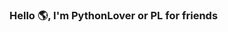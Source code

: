 ### Hello 🌎, I'm PythonLover or PL for friends

<!DOCTYPE html>
<html lang="en">
<head>
    <meta charset="UTF-8">
    <meta name="viewport" content="width=device-width, initial-scale=1.0">
    <title>GitHub Profile</title>
    <style>
        .container {
            display: flex;
            justify-content: space-between;
            align-items: flex-start;
            gap: 20px; /* Adjust space between sections as needed */
        }

        .left-section {
            display: flex;
            flex-direction: column;
            align-items: center;
            gap: 20px; /* Space between the images */
        }

        .right-section {
            flex: 1; /* Allows the right section to take up remaining space */
        }

        table {
            width: 100%;
            border-collapse: collapse;
        }

        td {
            vertical-align: middle;
            padding: 10px;
        }
    </style>
</head>
<body>
    <div class="container">
        <div class="left-section">
            <a href="https://github.com/pythonlover02">
                <img height="150em" src="https://github-readme-stats.vercel.app/api/top-langs?username=pythonlover02&show_icons=true&locale=en&layout=compact&theme=blue" alt="pythonlover02"/>
                <img height="150em" src="https://github-readme-stats.vercel.app/api?username=pythonlover02&show_icons=true&locale=en&layout=compact&theme=blue" alt="pythonlover02"/>
            </a>
            <a href="https://github.com/pythonlover02">
                <img src="https://github-readme-streak-stats.herokuapp.com/?user=pythonlover02&&theme=blue" alt="pythonlover02" height="150em"/>
            </a>
        </div>
        <div class="right-section">
            <h3 align="left">Languages and Tools:</h3>
            <div style="display: flex; flex-direction: column; height: 100%;">
                <table>
                    <tr>
                        <td style="font-weight: bold; padding-right: 10px; vertical-align: middle; border: none;">Backend:</td>
                        <td style="vertical-align: middle;"><img height="40" src="https://skillicons.dev/icons?i=python,c,lua" alt="Backend"/></td>
                    </tr>
                    <tr>
                        <td style="font-weight: bold; padding-right: 10px; vertical-align: middle; border: none;">Frontend:</td>
                        <td style="vertical-align: middle;"><img height="40" src="https://skillicons.dev/icons?i=flutter,gtk,qt" alt="Frontend"/></td>
                    </tr>
                    <tr>
                        <td style="font-weight: bold; padding-right: 10px; vertical-align: middle; border: none;">Database:</td>
                        <td style="vertical-align: middle;"><img height="40" src="https://skillicons.dev/icons?i=mysql" alt="Database"/></td>
                    </tr>
                    <tr>
                        <td style="font-weight: bold; padding-right: 10px; vertical-align: middle; border: none;">DevOps:</td>
                        <td style="vertical-align: middle;"><img height="40" src="https://skillicons.dev/icons?i=docker" alt="DevOps"/></td>
                    </tr>
                    <tr>
                        <td style="font-weight: bold; padding-right: 10px; vertical-align: middle; border: none;">Version Control:</td>
                        <td style="vertical-align: middle;"><img height="40" src="https://skillicons.dev/icons?i=git,github,gitlab" alt="Version Control"/></td>
                    </tr>
                    <tr>
                        <td style="font-weight: bold; padding-right: 10px; vertical-align: middle; border: none;">Ides:</td>
                        <td style="vertical-align: middle;"><img height="40" src="https://skillicons.dev/icons?i=vscode" alt="Ides"/></td>
                    </tr>
                    <tr>
                        <td style="font-weight: bold; padding-right: 10px; vertical-align: middle; border: none;">Operating Systems:</td>
                        <td style="vertical-align: middle;"><img height="40" src="https://skillicons.dev/icons?i=arch,debian,ubuntu,windows" alt="Operating Systems"/></td>
                    </tr>
                </table>
            </div>
        </div>
    </div>
</body>
</html>


<div align="center">
  <a href="https://github.com/pythonlover02">
    <img height="150em" src="https://github-readme-stats.vercel.app/api/top-langs?username=pythonlover02&show_icons=true&locale=en&layout=compact&theme=tokyonight" alt="pythonlover02"/>
    <img height="150em" src="https://github-readme-stats.vercel.app/api?username=pythonlover02&show_icons=true&locale=en&layout=compact&theme=tokyonight" alt="pythonlover02"/>
  </a>
</div>
<p align="center">
  <a href="https://github.com/pythonlover02">
    <img src="https://github-readme-streak-stats.herokuapp.com/?user=pythonlover02&&theme=tokyonight" alt="pythonlover02" height="150em"/>
  </a>
</p>

[![pythonlover02's github activity graph](https://github-readme-activity-graph.vercel.app/graph?username=pythonlover02&bg_color=100f0f&color=4c5e9e&line=4c569e&point=403e41&area=true&hide_border=true)](https://github.com/ashutosh00710/github-readme-activity-graph)

<<h3 align="left">Languages and Tools:</h3>
<div style="display: flex; flex-direction: column; height: 100%;">
    <table style="width: 100%; height: 100%; border-collapse: collapse;">
        <tr>
            <td style="font-weight: bold; padding-right: 10px; vertical-align: middle; border: none;">Backend:</td>
            <td style="vertical-align: middle;"><img height="40" src="https://skillicons.dev/icons?i=python,c,lua"/></td>
        </tr>
        <tr>
            <td style="font-weight: bold; padding-right: 10px; vertical-align: middle; border: none;">Frontend:</td>
            <td style="vertical-align: middle;"><img height="40" src="https://skillicons.dev/icons?i=flutter,gtk,qt"/></td>
        </tr>
        <tr>
            <td style="font-weight: bold; padding-right: 10px; vertical-align: middle; border: none;">Database:</td>
            <td style="vertical-align: middle;"><img height="40" src="https://skillicons.dev/icons?i=mysql"/></td>
        </tr>
        <tr>
            <td style="font-weight: bold; padding-right: 10px; vertical-align: middle; border: none;">DevOps:</td>
            <td style="vertical-align: middle;"><img height="40" src="https://skillicons.dev/icons?i=docker"/></td>
        </tr>
        <tr>
            <td style="font-weight: bold; padding-right: 10px; vertical-align: middle; border: none;">Version Control:</td>
            <td style="vertical-align: middle;"><img height="40" src="https://skillicons.dev/icons?i=git,github,gitlab"/></td>
        </tr>
        <tr>
            <td style="font-weight: bold; padding-right: 10px; vertical-align: middle; border: none;">Ides:</td>
            <td style="vertical-align: middle;"><img height="40" src="https://skillicons.dev/icons?i=vscode"/></td>
        </tr>
        <tr>
            <td style="font-weight: bold; padding-right: 10px; vertical-align: middle; border: none;">Operating Systems:</td>
            <td style="vertical-align: middle;"><img height="40" src="https://skillicons.dev/icons?i=arch,debian,ubuntu,windows"/></td>
        </tr>
    </table>
</div>

